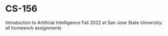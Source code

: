 # CS-156
Introduction to Artificial Intelligence Fall 2022 at San Jose State University: all homework assignments
